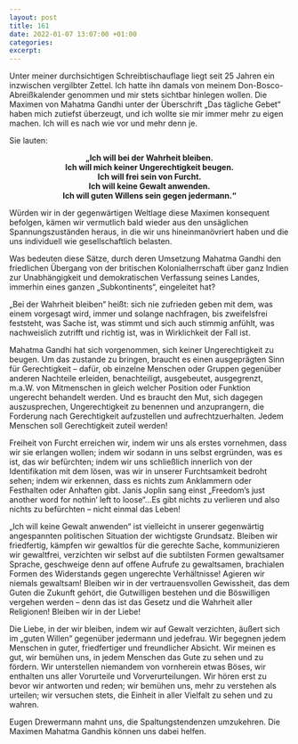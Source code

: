 ```yaml
---
layout: post
title: 161
date: 2022-01-07 13:07:00 +01:00
categories: 
excerpt: 
---
```


Unter meiner durchsichtigen Schreibtischauflage liegt seit 25 Jahren ein inzwischen vergilbter Zettel. Ich hatte ihn damals von meinem Don-Bosco-Abreißkalender genommen und mir stets sichtbar hinlegen wollen. Die Maximen von Mahatma Gandhi unter der Überschrift „Das tägliche Gebet“ haben mich zutiefst überzeugt, und ich wollte sie mir immer mehr zu eigen machen. Ich will es nach wie vor und mehr denn je.

Sie lauten:

**<p align="center">„Ich will bei der Wahrheit bleiben.<br/>
Ich will mich keiner Ungerechtigkeit beugen.<br/>
Ich will frei sein von Furcht.<br/>
Ich will keine Gewalt anwenden.<br/>
Ich will guten Willens sein gegen jedermann.“</p>**

Würden wir in der gegenwärtigen Weltlage diese Maximen konsequent befolgen, kämen wir vermutlich bald wieder aus den unsäglichen Spannungszuständen heraus, in die wir uns hineinmanövriert haben und die uns individuell wie gesellschaftlich belasten.

Was bedeuten diese Sätze, durch deren Umsetzung Mahatma Gandhi den friedlichen Übergang von der britischen Kolonialherrschaft über ganz Indien zur Unabhängigkeit und demokratischen Verfassung seines Landes, immerhin eines ganzen „Subkontinents“, eingeleitet hat?

„Bei der Wahrheit bleiben“ heißt: sich nie zufrieden geben mit dem, was einem vorgesagt wird, immer und solange nachfragen, bis zweifelsfrei feststeht, was Sache ist, was stimmt und sich auch stimmig anfühlt, was nachweislich zutrifft und richtig ist, was in Wirklichkeit der Fall ist.

Mahatma Gandhi hat sich vorgenommen, sich keiner Ungerechtigkeit zu beugen. Um das zustande zu bringen, braucht es einen ausgeprägten Sinn für Gerechtigkeit – dafür, ob einzelne Menschen oder Gruppen gegenüber anderen Nachteile erleiden, benachteiligt, ausgebeutet, ausgegrenzt, m.a.W. von Mitmenschen in gleich welcher Position oder Funktion ungerecht behandelt werden. Und es braucht den Mut, sich dagegen auszusprechen, Ungerechtigkeit zu benennen und anzuprangern, die Forderung nach Gerechtigkeit aufzustellen und aufrechtzuerhalten. Jedem Menschen soll Gerechtigkeit zuteil werden!

Freiheit von Furcht erreichen wir, indem wir uns als erstes vornehmen, dass wir sie erlangen wollen; indem wir sodann in uns selbst ergründen, was es ist, das wir befürchten; indem wir uns schließlich innerlich von der Identifikation mit dem lösen, was wir in unserer Furchtsamkeit bedroht sehen; indem wir erkennen, dass es nichts zum Anklammern oder Festhalten oder Anhaften gibt. Janis Joplin sang einst „Freedom’s just another word for nothin‘ left to loose“…Es gibt nichts zu verlieren und also nichts zu befürchten – nicht einmal das Leben!

„Ich will keine Gewalt anwenden“ ist vielleicht in unserer gegenwärtig angespannten politischen Situation der wichtigste Grundsatz. Bleiben wir friedfertig, kämpfen wir gewaltlos für die gerechte Sache, kommunizieren wir gewaltfrei, verzichten wir selbst auf die subtilsten Formen gewaltsamer Sprache, geschweige denn auf offene Aufrufe zu gewaltsamen, brachialen Formen des Widerstands gegen ungerechte Verhältnisse! Agieren wir niemals gewaltsam! Bleiben wir in der vertrauensvollen Gewissheit, das dem Guten die Zukunft gehört, die Gutwilligen bestehen und die Böswilligen vergehen werden – denn das ist das Gesetz und die Wahrheit aller Religionen! Bleiben wir in der Liebe!

Die Liebe, in der wir bleiben, indem wir auf Gewalt verzichten, äußert sich im „guten Willen“ gegenüber jedermann und jedefrau. Wir begegnen jedem Menschen in guter, friedfertiger und freundlicher Absicht. Wir meinen es gut, wir bemühen uns, in jedem Menschen das Gute zu sehen und zu fördern. Wir unterstellen niemandem von vornherein etwas Böses, wir enthalten uns aller Vorurteile und Vorverurteilungen. Wir hören erst zu bevor wir antworten und reden; wir bemühen uns, mehr zu verstehen als urteilen; wir versuchen stets, die Einheit in aller Vielfalt zu sehen und zu wahren.

Eugen Drewermann mahnt uns, die Spaltungstendenzen umzukehren. Die Maximen Mahatma Gandhis können uns dabei helfen.

